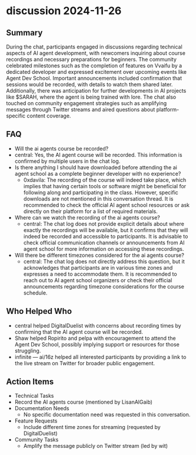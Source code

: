 # discussion 2024-11-26

## Summary

During the chat, participants engaged in discussions regarding technical aspects of AI agent development, with newcomers inquiring about course recordings and necessary preparations for beginners. The community celebrated milestones such as the completion of features on Vvaifu by a dedicated developer and expressed excitement over upcoming events like Agent Dev School. Important announcements included confirmation that sessions would be recorded, with details to watch them shared later. Additionally, there was anticipation for further developments in AI projects like $SARAH, where the agent is being trained with lore. The chat also touched on community engagement strategies such as amplifying messages through Twitter streams and aired questions about platform-specific content coverage.

## FAQ

- Will the ai agents course be recorded?
- central: Yes, the AI agent course will be recorded. This information is confirmed by multiple users in the chat log.
- Is there anything I should have downloaded before attending the ai agent school as a complete beginner developer with no experience?
    - 0xdavila: The recording of the course will indeed take place, which implies that having certain tools or software might be beneficial for following along and participating in the class. However, specific downloads are not mentioned in this conversation thread. It is recommended to check the official AI agent school resources or ask directly on their platform for a list of required materials.
- Where can we watch the recording of the ai agents course?
    - central: The chat log does not provide explicit details about where exactly the recordings will be available, but it confirms that they will indeed be recorded and accessible to participants. It is advisable to check official communication channels or announcements from AI agent school for more information on accessing these recordings.
- Will there be different timezones considered for the ai agents course?
    - central: The chat log does not directly address this question, but it acknowledges that participants are in various time zones and expresses a need to accommodate them. It is recommended to reach out to AI agent school organizers or check their official announcements regarding timezone considerations for the course schedule.

## Who Helped Who

- central helped DigitalDuelist with concerns about recording times by confirming that the AI agent course will be recorded.
- Shaw helped Ropirito and pelpa with encouragement to attend the Agent Dev School, possibly implying support or resources for those struggling.
- infinite — ai/16z helped all interested participants by providing a link to the live stream on Twitter for broader public engagement.

## Action Items

- Technical Tasks
- Record the AI agents course (mentioned by LisanAlGaib)
- Documentation Needs
    - No specific documentation need was requested in this conversation.
- Feature Requests
    - Include different time zones for streaming (requested by DigitalDuelist)
- Community Tasks
    - Amplify the message publicly on Twitter stream (led by wit)
